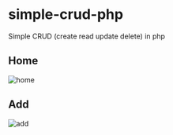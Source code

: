 # simple-crud-php
Simple CRUD (create read update delete) in php

## Home
![home](https://iili.io/jRDO0v.png)

## Add
![add](https://iili.io/jRDNqJ.png)
